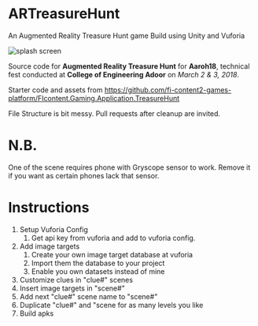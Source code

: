 # ARTreasureHunt
An Augmented Reality Treasure Hunt game Build using Unity and Vuforia

![splash screen](https://camo.githubusercontent.com/db7ebac319a7b9765bc1e22e37f866fd93d6237c/68747470733a2f2f692e696d6775722e636f6d2f36396144415a552e706e67)

Source code for **Augmented Reality Treasure Hunt** for **Aaroh18**, technical fest conducted at **College of Engineering Adoor** on *March 2 & 3, 2018*.

Starter code and assets from https://github.com/fi-content2-games-platform/FIcontent.Gaming.Application.TreasureHunt

File Structure is bit messy. Pull requests after cleanup are invited.

# N.B.
One of the scene requires phone with Gryscope sensor to work.
Remove it if you want as certain phones lack that sensor.

# Instructions 

1. Setup Vuforia Config
    1. Get api key from vuforia and add to vuforia config.
1. Add image targets
    1. Create your own image target database at vuforia
    1. Import them the database to your project
    1. Enable you own datasets instead of mine
1. Customize clues in "clue#" scenes
1. Insert image targets in "scene#"
1. Add next "clue#" scene name to "scene#"
1. Duplicate "clue#" and "scene for as many levels you like 
1. Build apks

